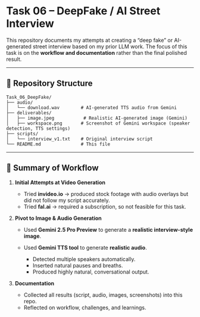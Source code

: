 # Task 06 – DeepFake / AI Street Interview

This repository documents my attempts at creating a “deep fake” or AI-generated street interview based on my prior LLM work. The focus of this task is on the **workflow and documentation** rather than the final polished result.

------------------------------------------------------------------------

## 📂 Repository Structure

```         
Task_06_DeepFake/
├── audio/
│   └── download.wav        # AI-generated TTS audio from Gemini
├── deliverables/
│   ├── image.jpeg           # Realistic AI-generated image (Gemini)
│   ├── workspace.png       # Screenshot of Gemini workspace (speaker detection, TTS settings)
├── scripts/
│   └── interview_v1.txt    # Original interview script
└── README.md               # This file
```

------------------------------------------------------------------------

## 📝 Summary of Workflow

1.  **Initial Attempts at Video Generation**

    -   Tried **invideo.io** → produced stock footage with audio overlays but did not follow my script accurately.
    -   Tried **fal.ai** → required a subscription, so not feasible for this task.

2.  **Pivot to Image & Audio Generation**

    -   Used **Gemini 2.5 Pro Preview** to generate a **realistic interview-style image**.

    -   Used **Gemini TTS tool** to generate **realistic audio**.

        -   Detected multiple speakers automatically.
        -   Inserted natural pauses and breaths.
        -   Produced highly natural, conversational output.

3.  **Documentation**

    -   Collected all results (script, audio, images, screenshots) into this repo.
    -   Reflected on workflow, challenges, and learnings.

